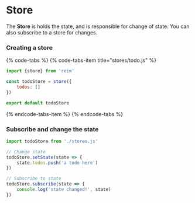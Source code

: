 # Store

The **Store** is holds the state, and is responsible for change of state. You can also subscribe to a store for changes.

### Creating a store

{% code-tabs %}
{% code-tabs-item title="stores/todo.js" %}
```javascript
import {store} from 'reim'

const todoStore = store({
    todos: []
})

export default todoStore
```
{% endcode-tabs-item %}
{% endcode-tabs %}

### Subscribe and change the state

```javascript
import todoStore from './stores.js'

// Change state
todoStore.setState(state => {
    state.todos.push('a todo here')
})

// Subscribe to state
todoStore.subscribe(state => {
    console.log('state changed!', state)
})
```



